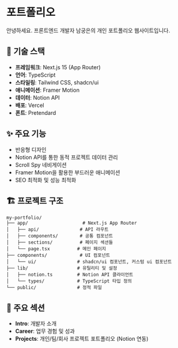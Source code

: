 # 포트폴리오

안녕하세요. 프론트엔드 개발자 남궁은의 개인 포트폴리오 웹사이트입니다.

## 🚀 기술 스택

- **프레임워크**: Next.js 15 (App Router)
- **언어**: TypeScript
- **스타일링**: Tailwind CSS, shadcn/ui
- **애니메이션**: Framer Motion
- **데이터**: Notion API
- **배포**: Vercel
- **폰트**: Pretendard

## ✨ 주요 기능

- 반응형 디자인
- Notion API를 통한 동적 프로젝트 데이터 관리
- Scroll Spy 네비게이션
- Framer Motion을 활용한 부드러운 애니메이션
- SEO 최적화 및 성능 최적화

## 🏗️ 프로젝트 구조

```
my-portfolio/
├── app/                    # Next.js App Router
│   ├── api/               # API 라우트
│   ├── components/        # 공통 컴포넌트
│   ├── sections/          # 페이지 섹션들
│   └── page.tsx          # 메인 페이지
├── components/            # UI 컴포넌트
│   └── ui/               # shadcn/ui 컴포넌트, 커스텀 ui 컴포넌트
├── lib/                  # 유틸리티 및 설정
│   ├── notion.ts         # Notion API 클라이언트
│   └── types/            # TypeScript 타입 정의
└── public/               # 정적 파일
```

## 📱 주요 섹션

- **Intro**: 개발자 소개
- **Career**: 업무 경험 및 성과
- **Projects**: 개인/팀/회사 프로젝트 포트폴리오 (Notion 연동)
